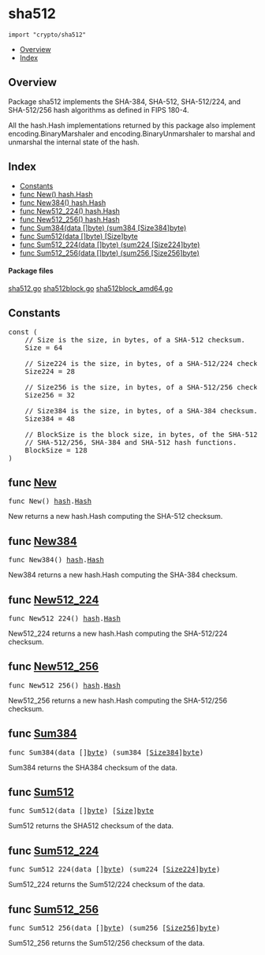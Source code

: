 

# sha512
`import "crypto/sha512"`

* [Overview](#pkg-overview)
* [Index](#pkg-index)

## <a id="pkg-overview">Overview</a>
Package sha512 implements the SHA-384, SHA-512, SHA-512/224, and SHA-512/256
hash algorithms as defined in FIPS 180-4.

All the hash.Hash implementations returned by this package also
implement encoding.BinaryMarshaler and encoding.BinaryUnmarshaler to
marshal and unmarshal the internal state of the hash.




## <a id="pkg-index">Index</a>
* [Constants](#pkg-constants)
* [func New() hash.Hash](#New)
* [func New384() hash.Hash](#New384)
* [func New512_224() hash.Hash](#New512_224)
* [func New512_256() hash.Hash](#New512_256)
* [func Sum384(data []byte) (sum384 [Size384]byte)](#Sum384)
* [func Sum512(data []byte) [Size]byte](#Sum512)
* [func Sum512_224(data []byte) (sum224 [Size224]byte)](#Sum512_224)
* [func Sum512_256(data []byte) (sum256 [Size256]byte)](#Sum512_256)




#### <a id="pkg-files">Package files</a>
[sha512.go](https://golang.org/src/crypto/sha512/sha512.go) [sha512block.go](https://golang.org/src/crypto/sha512/sha512block.go) [sha512block_amd64.go](https://golang.org/src/crypto/sha512/sha512block_amd64.go) 


## <a id="pkg-constants">Constants</a>

<pre>const (
    <span class="comment">// Size is the size, in bytes, of a SHA-512 checksum.</span>
    <span id="Size">Size</span> = 64

    <span class="comment">// Size224 is the size, in bytes, of a SHA-512/224 checksum.</span>
    <span id="Size224">Size224</span> = 28

    <span class="comment">// Size256 is the size, in bytes, of a SHA-512/256 checksum.</span>
    <span id="Size256">Size256</span> = 32

    <span class="comment">// Size384 is the size, in bytes, of a SHA-384 checksum.</span>
    <span id="Size384">Size384</span> = 48

    <span class="comment">// BlockSize is the block size, in bytes, of the SHA-512/224,</span>
    <span class="comment">// SHA-512/256, SHA-384 and SHA-512 hash functions.</span>
    <span id="BlockSize">BlockSize</span> = 128
)</pre>



## <a id="New">func</a> [New](https://golang.org/src/crypto/sha512/sha512.go?s=5606:5626#L203)
<pre>func New() <a href="/pkg/hash/">hash</a>.<a href="/pkg/hash/#Hash">Hash</a></pre>
New returns a new hash.Hash computing the SHA-512 checksum.



## <a id="New384">func</a> [New384](https://golang.org/src/crypto/sha512/sha512.go?s=6100:6123#L224)
<pre>func New384() <a href="/pkg/hash/">hash</a>.<a href="/pkg/hash/#Hash">Hash</a></pre>
New384 returns a new hash.Hash computing the SHA-384 checksum.



## <a id="New512_224">func</a> [New512_224](https://golang.org/src/crypto/sha512/sha512.go?s=5766:5793#L210)
<pre>func New512_224() <a href="/pkg/hash/">hash</a>.<a href="/pkg/hash/#Hash">Hash</a></pre>
New512_224 returns a new hash.Hash computing the SHA-512/224 checksum.



## <a id="New512_256">func</a> [New512_256](https://golang.org/src/crypto/sha512/sha512.go?s=5937:5964#L217)
<pre>func New512_256() <a href="/pkg/hash/">hash</a>.<a href="/pkg/hash/#Hash">Hash</a></pre>
New512_256 returns a new hash.Hash computing the SHA-512/256 checksum.



## <a id="Sum384">func</a> [Sum384](https://golang.org/src/crypto/sha512/sha512.go?s=8416:8463#L330)
<pre>func Sum384(data []<a href="/pkg/builtin/#byte">byte</a>) (sum384 [<a href="#Size384">Size384</a>]<a href="/pkg/builtin/#byte">byte</a>)</pre>
Sum384 returns the SHA384 checksum of the data.



## <a id="Sum512">func</a> [Sum512](https://golang.org/src/crypto/sha512/sha512.go?s=8239:8274#L322)
<pre>func Sum512(data []<a href="/pkg/builtin/#byte">byte</a>) [<a href="#Size">Size</a>]<a href="/pkg/builtin/#byte">byte</a></pre>
Sum512 returns the SHA512 checksum of the data.



## <a id="Sum512_224">func</a> [Sum512_224](https://golang.org/src/crypto/sha512/sha512.go?s=8653:8704#L340)
<pre>func Sum512_224(data []<a href="/pkg/builtin/#byte">byte</a>) (sum224 [<a href="#Size224">Size224</a>]<a href="/pkg/builtin/#byte">byte</a>)</pre>
Sum512_224 returns the Sum512/224 checksum of the data.



## <a id="Sum512_256">func</a> [Sum512_256](https://golang.org/src/crypto/sha512/sha512.go?s=8898:8949#L350)
<pre>func Sum512_256(data []<a href="/pkg/builtin/#byte">byte</a>) (sum256 [<a href="#Size256">Size256</a>]<a href="/pkg/builtin/#byte">byte</a>)</pre>
Sum512_256 returns the Sum512/256 checksum of the data.








